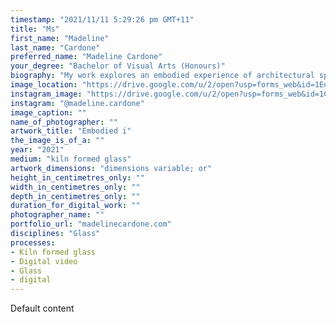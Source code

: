 ```yaml
---
timestamp: "2021/11/11 5:29:26 pm GMT+11"
title: "Ms"
first_name: "Madeline"
last_name: "Cardone"
preferred_name: "Madeline Cardone"
your_degree: "Bachelor of Visual Arts (Honours)"
biography: "My work explores an embodied experience of architectural space through performance and object. I draw on ideas about architectural phenomenology and a personal experience of architecture to inform my material processes. This current body of work investigates the window structures of Flynn Primary School. I particularly work with black glass to evoke the phenomenological qualities of shadow, volume and void, which are experienced by the body in the space through movement and interaction. My practice continues to challenge the conventions of control and refinement in kiln formed glass. In this body of work, I allow the material to be autonomous in its response to the space it is being formed by, embracing the material outcomes as objects of uncertainty."
image_location: "https://drive.google.com/u/2/open?usp=forms_web&id=1Eq-mVpkYlrXcgDPTLgtKfKg2urRsd0Jc"
instagram_image: "https://drive.google.com/u/2/open?usp=forms_web&id=1CaxcbE5WwaojhmMm4lkx6unIvnilfEjw"
instagram: "@madeline.cardone"
image_caption: ""
name_of_photographer: ""
artwork_title: "Embodied i"
the_image_is_of_a: ""
year: "2021"
medium: "kiln formed glass"
artwork_dimensions: "dimensions variable; or"
height_in_centimetres_only: ""
width_in_centimetres_only: ""
depth_in_centimetres_only: ""
duration_for_digital_work: ""
photographer_name: ""
portfolio_url: "madelinecardone.com"
disciplines: "Glass"
processes:
- Kiln formed glass
- Digital video
- Glass
- digital
---
```


Default content
